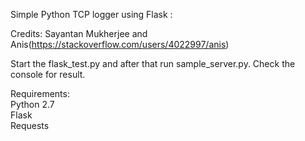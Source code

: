 Simple Python TCP logger using Flask :

Credits: Sayantan Mukherjee and Anis(https://stackoverflow.com/users/4022997/anis)

Start the flask_test.py and after that run sample_server.py. 
Check the console for result.

Requirements:<br/>
Python 2.7<br/>
Flask<br/>
Requests<br/>


